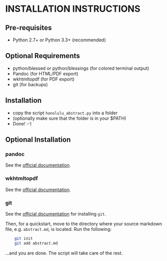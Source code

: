 INSTALLATION INSTRUCTIONS
=========================

Pre-requisites
--------------
- Python 2.7+ or Python 3.3+ (recommended)


Optional Requirements
---------------------
- python/blessed or python/blessings (for colored terminal output)
- Pandoc (for HTML/PDF export)
- wkhtmltopdf (for PDF export)
- git (for backups)


Installation
------------
- copy the script `honolulu_abstract.py` into a folder
- (optionally make sure that the folder is in your $PATH)
- Done! :-)


Optional Installation 
---------------------

### pandoc
See the [official documentation](http://www.pandoc.org/installing.html).

### wkhtmltopdf
See the [official documentation](http://wkhtmltopdf.org/downloads.html).

### git
See the [official documentation](https://git-scm.com/downloads) for installing `git`.

Then, for a quickstart, move to the directory where your source markdown file, e.g. `abstract.md`, is located.
Run the following:

~~~bash
    git init
    git add abstract.md
~~~

...and you are done. The script will take care of the rest.
